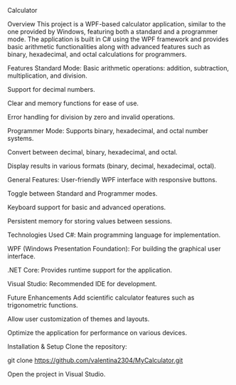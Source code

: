 
Calculator

Overview
This project is a WPF-based calculator application, similar to the one provided by Windows, featuring both a standard and a programmer mode. The application is built in C# using the WPF framework and provides basic arithmetic functionalities along with advanced features such as binary, hexadecimal, and octal calculations for programmers.

Features
Standard Mode:
Basic arithmetic operations: addition, subtraction, multiplication, and division.

Support for decimal numbers.

Clear and memory functions for ease of use.

Error handling for division by zero and invalid operations.

Programmer Mode:
Supports binary, hexadecimal, and octal number systems.

Convert between decimal, binary, hexadecimal, and octal.

Display results in various formats (binary, decimal, hexadecimal, octal).

General Features:
User-friendly WPF interface with responsive buttons.

Toggle between Standard and Programmer modes.

Keyboard support for basic and advanced operations.

Persistent memory for storing values between sessions.

Technologies Used
C#: Main programming language for implementation.

WPF (Windows Presentation Foundation): For building the graphical user interface.

.NET Core: Provides runtime support for the application.

Visual Studio: Recommended IDE for development.


Future Enhancements
Add scientific calculator features such as trigonometric functions.

Allow user customization of themes and layouts.

Optimize the application for performance on various devices.

Installation & Setup
Clone the repository:

git clone https://github.com/valentina2304/MyCalculator.git

Open the project in Visual Studio.
